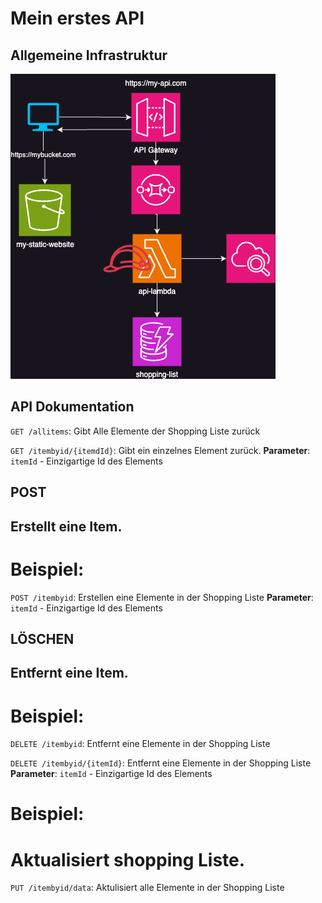 # Mein erstes API

## Allgemeine Infrastruktur
![](./images/Infrastructure.png)

## API Dokumentation
`GET /allitems`: Gibt Alle Elemente der Shopping Liste zurück

`GET /itembyid/{itemdId}`: Gibt ein einzelnes Element zurück.
**Parameter**: `itemId` - Einzigartige Id des Elements

## POST
## Erstellt eine Item.

# Beispiel:
`POST /itembyid`: Erstellen eine Elemente in der Shopping Liste 
**Parameter**: `itemId` - Einzigartige Id des Elements

## LÖSCHEN
## Entfernt eine Item.

# Beispiel:
`DELETE /itembyid`: Entfernt eine Elemente in der Shopping Liste

`DELETE /itembyid/{itemId}`: Entfernt eine Elemente in der Shopping Liste
**Parameter**: `itemId` - Einzigartige Id des Elements



# Beispiel:
# Aktualisiert shopping Liste. 
`PUT /itembyid/data`: Aktulisiert alle Elemente in der Shopping Liste

